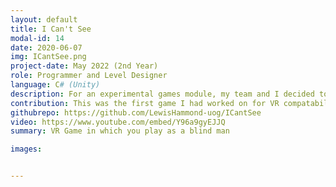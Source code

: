 ```yaml
---
layout: default
title: I Can't See
modal-id: 14
date: 2020-06-07
img: ICantSee.png
project-date: May 2022 (2nd Year)
role: Programmer and Level Designer
language: C# (Unity)
description: For an experimental games module, my team and I decided to make a vr game in which a player would play as a blind person. The objective was to complete a series of household chores to get ready for work. The player is able to get a sense of where they are via a shader which produced sonar like waves across surfaces based on sound created within game. Objects could create a sound wave from being dropped or hit against a surface; there were also radios around the house to give some base sound visuals.
contribution: This was the first game I had worked on for VR compatability. My contribution included: <br><ul><li>Player Movement</li><li>Level Designing</li><li>Player Interactions and Tasks</li>
githubrepo: https://github.com/LewisHammond-uog/ICantSee
video: https://www.youtube.com/embed/Y96a9gyEJJQ
summary: VR Game in which you play as a blind man

images:


---
```

